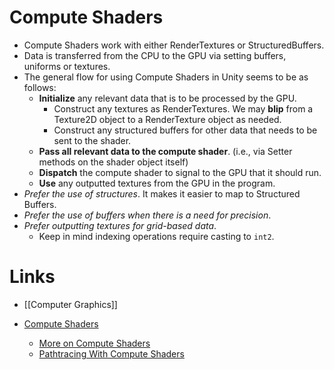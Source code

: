 # Compute Shaders
* Compute Shaders work with either RenderTextures or StructuredBuffers.
* Data is transferred from the CPU to the GPU via setting buffers, uniforms or textures. 
* The general flow for using Compute Shaders in Unity seems to be as follows:
	* **Initialize** any relevant data that is to be processed by the GPU.  
		* Construct any textures as RenderTextures. We may **blip** from a Texture2D object to a RenderTexture object as needed.
		* Construct any structured buffers for other data that needs to be sent to the shader.
	* **Pass all relevant data to the compute shader**. (i.e., via Setter methods on the shader object itself)
	* **Dispatch** the compute shader to signal to the GPU that it should run.
	* **Use** any outputted textures from the GPU in the program.
* *Prefer the use of structures*. It makes it easier to map to Structured Buffers.
* *Prefer the use of buffers when there is a need for precision*. 
* *Prefer outputting textures for grid-based data*. 
	* Keep in mind indexing operations require casting to `int2`.
# Links
* [[Computer Graphics]]

* [Compute Shaders](http://kylehalladay.com/blog/tutorial/2014/06/27/Compute-Shaders-Are-Nifty.html)
	* [More on Compute Shaders](https://www.youtube.com/watch?v=BrZ4pWwkpto)
	* [Pathtracing With Compute Shaders](http://blog.three-eyed-games.com/2018/05/03/gpu-ray-tracing-in-unity-part-1/)


